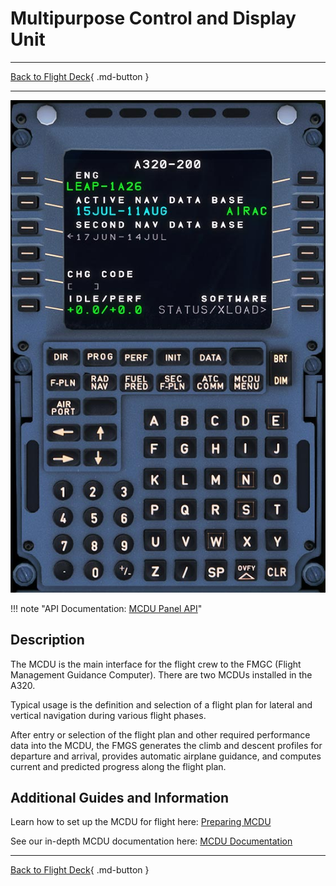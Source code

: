 # Multipurpose Control and Display Unit

---

[Back to Flight Deck](../index.md){ .md-button }

---

![Multipurpose Control and Display Unit](../../../assets/a32nx-briefing/pedestal/mcdu.jpg "Multipurpose Control and Display Unit")

!!! note "API Documentation: [MCDU Panel API](../../../../fbw-a32nx/a32nx-api/a32nx-flightdeck-api.md#mcdu)"

## Description

The MCDU is the main interface for the flight crew to the FMGC (Flight Management Guidance Computer). There are two MCDUs installed in the A320.

Typical usage is the definition and selection of a flight plan for lateral and vertical navigation during various flight phases.

After entry or selection of the flight plan and other required performance data into the MCDU, the FMGS generates the climb and descent profiles for departure and arrival, provides automatic airplane guidance, and computes current and predicted progress along the flight plan.

## Additional Guides and Information

Learn how to set up the MCDU for flight here: [Preparing MCDU](../../../beginner-guide/preparing-mcdu.md)

See our in-depth MCDU documentation here: [MCDU Documentation](../../mcdu/index.md)


---

[Back to Flight Deck](../index.md){ .md-button }
